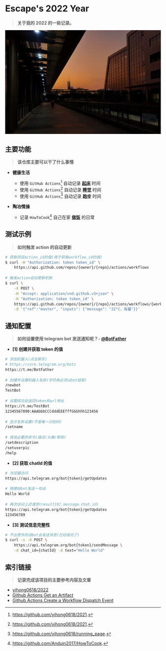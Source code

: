 # Escape's 2022 Year

> **关于我的 2022 的一些记录。**

![Escape's 2022 Year](./images/escape-2022-year-logo.jpg)

## 主要功能

> **该仓库主要可以干了什么事情**

- **健康生活**

  - 使用 `GitHub Actions`[^1] 自动记录 [**起床**](https://github.com/EscapeLife/2022/issues/1) 时间
  - 使用 `GitHub Actions`[^2] 自动记录 [**睡觉**](https://github.com/EscapeLife/2022/issues/2) 时间
  - 使用 `GitHub Actions`[^3] 自动记录 [**跑步**](https://github.com/EscapeLife/2022/issues/3) 时间

- **陶冶情操**
  - 记录 `HowToCook`[^4] 自己在家 [**做饭**](https://github.com/EscapeLife/2022/blob/master/dishes/README.md) 的日常

## 测试示例

> **如何触发 action 的自动更新**

```bash
# 获取项目action_id的值(用于获取workflow_id的值)
$ curl -H "Authorization: token token_id" \
    https://api.github.com/repos/{owner}/{repo}/actions/workflows

# 触发action自动更新机制
$ curl \
    -X POST \
    -H "Accept: application/vnd.github.v3+json" \
    -H "Authorization: token token_id" \
    https://api.github.com/repos/{owner}/{repo}/actions/workflows/{workflow_id}/dispatches \
    -d '{"ref":"master", "inputs": {"message": "22°C，有霾"}}'
```

## 通知配置

> **如何设置使用 telegram bot 发送通知呢？- [@BotFather](https://t.me/BotFather)**

- **[1] 创建并获取 token 的值**

```bash
# 添加机器人(点击聊天)
# https://core.telegram.org/bots
https://t.me/BotFather

# 创建并设置机器人名称(字符串必须以bot结尾)
/newbot
TestBot

# 设置成功会返回token和url地址
https://t.me/TestBot
12345567890:AAAbbbCCCdddEEEfffGGGhhh123456

# 显示名称设置(不是唯一识别码)
/setname

# 其他必要的命令(描述/头像/帮助)
/setdescription
/setuserpic
/help
```

- **[2] 获取 chatId 的值**

```bash
# 浏览器访问
https://api.telegram.org/bot{token}/getUpdates

# 随便给bot发送一句话
Hello World

# 再次访问上述请求(result[0].message.chat.id)
https://api.telegram.org/bot{token}/getUpdates
123456789
```

- **[3] 测试信息完整性**

```bash
# 不出意外的话bot会发送消息(已经成功了)
$ curl -s -X POST \
    https://api.telegram.org/bot{token}/sendMessage \
    -d chat_id={chatId} -d text="Hello World"
```

## 索引链接

> **记录完成该项目的主要参考内容及文章**

- [yihong0618/2022](https://github.com/yihong0618/2022)
- [Github Actions Get an Artifact](https://docs.github.com/en/rest/reference/actions#get-an-artifact)
- [Github Actions Create a Workflow Dispatch Event](https://docs.github.com/en/rest/reference/actions#create-a-workflow-dispatch-event)

[^1]: https://github.com/yihong0618/2021.
[^2]: https://github.com/yihong0618/2021.
[^3]: https://github.com/yihong0618/running_page.
[^4]: https://github.com/Anduin2017/HowToCook.
